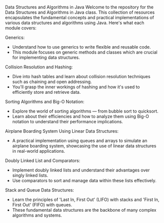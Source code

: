 Data Structures and Algorithms in Java
Welcome to the repository for the Data Structures and Algorithms in Java class. 
This collection of resources encapsulates the fundamental concepts and practical implementations of various data structures and algorithms using Java. 
Here's what each module covers:

Generics: 
- Understand how to use generics to write flexible and reusable code.
- This module focuses on generic methods and classes which are crucial for implementing data structures.

Collision Resolution and Hashing:
- Dive into hash tables and learn about collision resolution techniques such as chaining and open addressing.
- You'll grasp the inner workings of hashing and how it's used to efficiently store and retrieve data.

Sorting Algorithms and Big-O Notation: 
- Explore the world of sorting algorithms — from bubble sort to quicksort.
- Learn about their efficiencies and how to analyze them using Big-O notation to understand their performance implications.

Airplane Boarding System Using Linear Data Structures: 
- A practical implementation using queues and arrays to simulate an airplane boarding system, showcasing the use of linear data structures in real-world applications.

Doubly Linked List and Comparators: 
- Implement doubly linked lists and understand their advantages over singly linked lists.
- Use comparators to sort and manage data within these lists effectively.

Stack and Queue Data Structures: 
- Learn the principles of 'Last In, First Out' (LIFO) with stacks and 'First In, First Out' (FIFO) with queues.
- These fundamental data structures are the backbone of many complex algorithms and systems.

